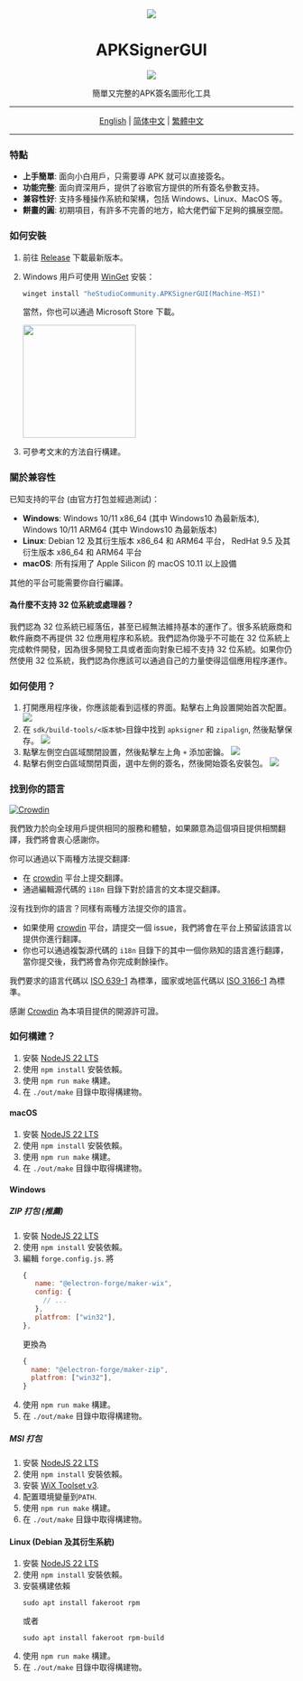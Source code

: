 <div align="center">
   <img src="./../../icons/icon.png" />
   <h1 style="text-align: center">APKSignerGUI</h1>
   <img src="./../../images/apphome.png" />
   <p style="text-align: center">簡單又完整的APK簽名圖形化工具</p>
</div>

---

<div align="center">
   <a href="../../README.md">English</a> | 
   <a href="./README_CN.md">简体中文</a> | 
   <a href="./README_HK.md">繁體中文</a>
</div>

---

### 特點

- **上手簡單**: 面向小白用戶，只需要導 APK 就可以直接簽名。
- **功能完整**: 面向資深用戶，提供了谷歌官方提供的所有簽名參數支持。
- **兼容性好**: 支持多種操作系統和架構，包括 Windows、Linux、MacOS 等。
- **餅畫的圓**: 初期項目，有許多不完善的地方，給大佬們留下足夠的擴展空間。

### 如何安裝

1. 前往 [Release](https://github.com/hestudio-community/apksigner-gui/releases/latest) 下載最新版本。
2. Windows 用戶可使用 [WinGet](https://learn.microsoft.com/zh-tw/windows/package-manager/winget/) 安裝：

   ```powershell
   winget install "heStudioCommunity.APKSignerGUI(Machine-MSI)"
   ```

   當然，你也可以通過 Microsoft Store 下載。

   <a href="https://apps.microsoft.com/detail/9n3q8bk8dp86?mode=direct">
   <img src="https://get.microsoft.com/images/zh-tw%20dark.svg" width="200"/>
   </a>

3. 可參考文末的方法自行構建。

### 關於兼容性

已知支持的平台 (由官方打包並經過測試)：

- **Windows**: Windows 10/11 x86_64 (其中 Windows10 為最新版本), Windows 10/11 ARM64 (其中 Windows10 為最新版本)
- **Linux**: Debian 12 及其衍生版本 x86_64 和 ARM64 平台， RedHat 9.5 及其衍生版本 x86_64 和 ARM64 平台
- **macOS**: 所有採用了 Apple Silicon 的 macOS 10.11 以上設備

其他的平台可能需要你自行編譯。

#### 為什麼不支持 32 位系統或處理器？

我們認為 32 位系統已經落伍，甚至已經無法維持基本的運作了。很多系統廠商和軟件廠商不再提供 32 位應用程序和系統。我們認為你幾乎不可能在 32 位系統上完成軟件開發，因為很多開發工具或者面向對象已經不支持 32 位系統。如果你仍然使用 32 位系統，我們認為你應該可以通過自己的力量使得這個應用程序運作。

### 如何使用？

1. 打開應用程序後，你應該能看到這樣的界面。點擊右上角設置開始首次配置。
   ![](./../../images/1.png)
2. 在 `sdk/build-tools/<版本號>`目錄中找到 `apksigner` 和 `zipalign`, 然後點擊保存。
   ![](./../../images/2.png)
3. 點擊左側空白區域關閉設置，然後點擊左上角 `+` 添加密鑰。
   ![](./../../images/3.png)
4. 點擊右側空白區域關閉頁面，選中左側的簽名，然後開始簽名安裝包。
   ![](./../../images/apphome.png)

### 找到你的語言

[![Crowdin](https://badges.crowdin.net/apksignergui/localized.svg)](https://crowdin.com/project/apksignergui)

我們致力於向全球用戶提供相同的服務和體驗，如果願意為這個項目提供相關翻譯，我們將會衷心感謝你。

你可以通過以下兩種方法提交翻譯:

- 在 [crowdin](https://crowdin.com/project/apksignergui) 平台上提交翻譯。
- 通過編輯源代碼的 `i18n` 目錄下對於語言的文本提交翻譯。

沒有找到你的語言？同樣有兩種方法提交你的語言。

- 如果使用 [crowdin](https://crowdin.com/project/apksignergui) 平台，請提交一個 issue，我們將會在平台上預留該語言以提供你進行翻譯。
- 你也可以通過複製源代碼的 `i18n` 目錄下的其中一個你熟知的語言進行翻譯，當你提交後，我們將會為你完成剩餘操作。

我們要求的語言代碼以 [ISO 639-1](https://en.wikipedia.org/wiki/ISO_639-1) 為標準，國家或地區代碼以 [ISO 3166-1](https://en.wikipedia.org/wiki/ISO_3166-1) 為標準。

感謝 [Crowdin](https://crowdin.com/) 為本項目提供的開源許可證。

### 如何構建？

1. 安裝 [NodeJS 22 LTS](https://nodejs.org/)
2. 使用 `npm install` 安裝依賴。
3. 使用 `npm run make` 構建。
4. 在 `./out/make` 目錄中取得構建物。

#### macOS

1. 安裝 [NodeJS 22 LTS](https://nodejs.org/)
2. 使用 `npm install` 安裝依賴。
3. 使用 `npm run make` 構建。
4. 在 `./out/make` 目錄中取得構建物。

#### Windows

##### ZIP 打包 (推薦)

1. 安裝 [NodeJS 22 LTS](https://nodejs.org/)
2. 使用 `npm install` 安裝依賴。
3. 編輯 `forge.config.js`.
   將
   ```javascript
   {
      name: "@electron-forge/maker-wix",
      config: {
        // ...
      },
      platfrom: ["win32"],
   },
   ```
   更換為
   ```javascript
   {
     name: "@electron-forge/maker-zip",
     platfrom: ["win32"],
   }
   ```
4. 使用 `npm run make` 構建。
5. 在 `./out/make` 目錄中取得構建物。

##### MSI 打包

1. 安裝 [NodeJS 22 LTS](https://nodejs.org/)
2. 使用 `npm install` 安裝依賴。
3. 安裝 [WiX Toolset v3](https://github.com/wixtoolset/wix3/releases/download/wix3141rtm/wix314-binaries.zip).
4. 配置環境變量到`PATH`.
5. 使用 `npm run make` 構建。
6. 在 `./out/make` 目錄中取得構建物。

#### Linux (Debian 及其衍生系統)

1. 安裝 [NodeJS 22 LTS](https://nodejs.org/)
2. 使用 `npm install` 安裝依賴。
3. 安裝構建依賴
   ```shell
   sudo apt install fakeroot rpm
   ```
   或者
   ```shell
   sudo apt install fakeroot rpm-build
   ```
4. 使用 `npm run make` 構建。
5. 在 `./out/make` 目錄中取得構建物。
